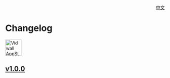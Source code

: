 <p align="right">
  <a href="./CHANGELOG.zh.md">中文</a>
</p>
<!--rehype:style=float: right; bottom: -36px; position: relative;-->

Changelog
===

<a target="_blank" href="https://apps.apple.com/app/vidwall/6747587746" title="Vidwall for macOS">
<img alt="Vidwall AppStore" src="https://jaywcjlove.github.io/sb/download/macos.svg" height="51">
</a>

## [v1.0.0](https://github.com/jaywcjlove/vidwall/releases/tag/v1.0.0)
